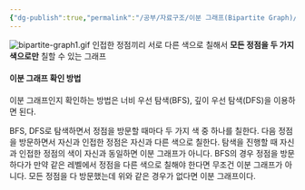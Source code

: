 ```yaml
---
{"dg-publish":true,"permalink":"/공부/자료구조/이분 그래프(Bipartite Graph)/","dgPassFrontmatter":true}
---
```



![bipartite-graph1.gif](/img/user/첨부파일/bipartite-graph1.gif)
인접한 정점끼리 서로 다른 색으로 칠해서 **모든 정점을 두 가지 색으로만** 칠할 수 있는 그래프

#### 이분 그래프 확인 방법
이분 그래프인지 확인하는 방법은 너비 우선 탐색(BFS), 깊이 우선 탐색(DFS)을 이용하면 된다.

BFS, DFS로 탐색하면서 정점을 방문할 때마다 두 가지 색 중 하나를 칠한다.
다음 정점을 방문하면서 자신과 인접한 정점은 자신과 다른 색으로 칠한다.
탐색을 진행할 때 자신과 인접한 정점의 색이 자신과 동일하면 이분 그래프가 아니다.
BFS의 경우 정점을 방문하다가 만약 같은 레벨에서 정점을 다른 색으로 칠해야 한다면 무조건 이분 그래프가 아니다.
모든 정점을 다 방문했는데 위와 같은 경우가 없다면 이분 그래프이다.